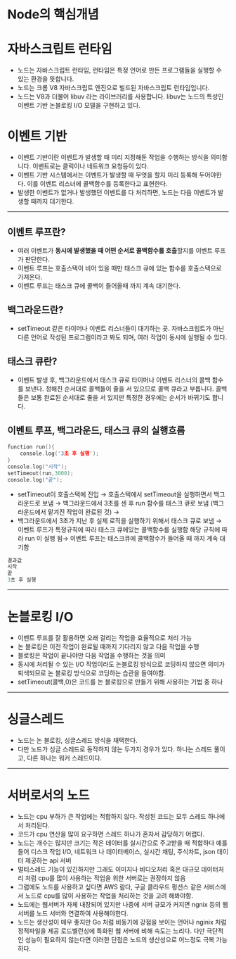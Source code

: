 # Node의 핵심개념

# 자바스크립트 런타임

- 노드는 자바스크립트 런타임, 런타임은 특정 언어로 만든 프로그램들을 실행할 수 있는 환경을 뜻합니다.
- 노드는 크롬 V8 자바스크립트 엔진으로 빌드된 자바스크립트 런타임입니다.
- 노드는 V8과 더불어 libuv 라는 라이브러리를 사용합니다. libuv는 노드의 특성인 이벤트 기반 논블로킹 I/O 모델을 구현하고 있다.

# 이벤트 기반

- 이벤트 기반이란 이벤트가 발생할 때 미리 지정해둔 작업을 수행하는 방식을 의미합니다. 이벤트로는 클릭이나 네트워크 요청등이 있다.
- 이벤트 기반 시스템에서는 이벤트가 발생할 때 무엇을 할지 미리 등록해 두어야한다. 이를 이벤트 리스너에 콜백함수를 등록한다고 표현한다.
- 발생한 이벤트가 없거나 발생했던 이벤트를 다 처리하면, 노드는 다음 이벤트가 발생할 때까지 대기한다.

---

## 이벤트 루프란?

- 여러 이벤트가 **동시에 발생했을 때 어떤 순서로 콜백함수를 호출**할지를 이벤트 루프가 판단한다.
- 이벤트 루프는 호출스택이 비어 있을 때만 태스크 큐에 있는 함수를 호출스택으로 가져온다.
- 이벤트 루프는 태스크 큐에 콜백이 들어올때 까지 계속 대기한다.

## 백그라운드란?

- setTimeout 같은 타이머나 이벤트 리스너들이 대기하는 곳. 자바스크립트가 아닌 다른 언어로 작성된 프로그램이라고 봐도 되며, 여러 작업이 동시에 실행될 수 있다.

## 태스크 큐란?

- 이벤트 발생 후, 백그라운드에서 태스크 큐로 타이머나 이벤트 리스너의 콜백 함수를 보낸다. 정해진 순서대로 콜백들이 줄을 서 있으므로 콜백 큐라고 부릅니다. 콜백들은 보통 완료된 순서대로 줄을 서 있지만 특정한 경우에는 순서가 바뀌기도 합니다.

## 이벤트 루프, 백그라운드, 태스크 큐의 실행흐름

```c
function run(){
	console.log('3초 후 실행');
}
console.log("시작");
setTimeout(run,3000);
console.log("끝");
```

- setTimeout이 호출스택에 진입 → 호출스택에서 setTimeout을 실행하면서 백그라운드로 보냄 → 백그라운드에서 3초를 센 후 run 함수를 태스크 큐로 보냄 (백그라운드에서 맡겨진 작업이 완료된 것) →
- 백그라운드에서 3초가 지난 후 실제 로직을 실행하기 위해서 태스크 큐로 보냄 → 이벤트 루프가 특정규칙에 따라 태스크 큐에있는 콜백함수를 실행함 해당 규칙에 따라 run 이 실행 됨→ 이벤트 루프는 태스크큐에 콜백함수가 들어올 때 까지 계속 대기함

```c
결과값
시작
끝
3초 후 실행
```

---

# 논블로킹 I/O

- 이벤트 루프를 잘 활용하면 오래 걸리는 작업을 효율적으로 처리 가능
- 논 블로킹은 이전 작업이 완료될 때까지 기다리지 않고 다음 작업을 수행
- 블로킹은 작업이 끝나야만 다음 작업을 수행하는 것을 의미
- 동시에 처리될 수 있는 I/O 작업이라도 논블로킹 방식으로 코딩하지 않으면 의미가 퇴색되므로 논 블로킹 방식으로 코딩하는 습관을 들여야함.
- setTimeout(콜백,0)은 코드를 논 블로킹으로 만들기 위해 사용하는 기법 중 하나

---

# 싱글스레드

- 노드는 논 블로킹, 싱글스레드 방식을 채택한다.
- 다만 노드가 싱글 스레드로 동작하지 않는 두가지 경우가 있다. 하나는 스레드 풀이고, 다른 하나는 워커 스레드이다.

---

# 서버로서의 노드

- 노드는 cpu 부하가 큰 작업에는 적합하지 않다. 작성된 코드는 모두 스레드 하나에서 처리된다.
- 코드가 cpu 연산을 많이 요구하면 스레드 하나가 혼자서 감당하기 어렵다.
- 노드는 개수는 많지만 크기는 작은 데이터를 실시간으로 주고받을 때 적합하다 예를들어 디스크 작업 I/O, 네트워크 나 데이터베이스, 실시간 채팅, 주식차트, json 데이터 제공하는 api 서버
- 멀티스레드 기능이 있긴하지만 그래도 이미지나 비디오처리 혹은 대규모 데이터처리 처럼  cpu를 많이 사용하는 작업을 위한 서버로는 권장하지 않음
- 그럼에도 노드를 사용하고 싶다면 AWS 람다, 구글 클라우드 펑션스 같은 서비스에서 노드로 cpu를 많이 사용하는 작업을 처리하는 것을 고려 해봐야함.
- 노드에는 웹서버가 자체 내장되어 있지만 나중에 서버 규모가 커지면 ngnix 등의 웹 서버를 노드 서버와 연결하여 사용해야한다.
- 노드는 생산성이 매우 좋지만 Go 처럼 비동기에 강점을 보이는 언어나 nginix 처럼 정적파일을 제공 로드벨런싱에 특화된 웹 서버에 비해 속도는 느리다. 다만 극단적인 성능이 필요하지 않는다면 이러한 단점은 노드의 생산성으로 어느정도 극복 가능하다.